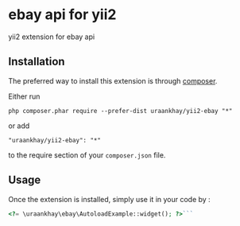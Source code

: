 ebay api for yii2
=================
yii2 extension for ebay api

Installation
------------

The preferred way to install this extension is through [composer](http://getcomposer.org/download/).

Either run

```
php composer.phar require --prefer-dist uraankhay/yii2-ebay "*"
```

or add

```
"uraankhay/yii2-ebay": "*"
```

to the require section of your `composer.json` file.


Usage
-----

Once the extension is installed, simply use it in your code by  :

```php
<?= \uraankhay\ebay\AutoloadExample::widget(); ?>```